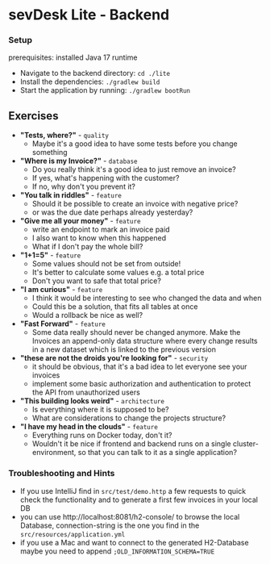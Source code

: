 # sevDesk Lite - Backend

### Setup
prerequisites: installed Java 17 runtime

- Navigate to the backend directory: `cd ./lite`
- Install the dependencies: `./gradlew build`
- Start the application by running: `./gradlew bootRun`

## Exercises
- **"Tests, where?"** - `quality`
  - Maybe it's a good idea to have some tests before you change something
- **"Where is my Invoice?"** - `database`
  - Do you really think it's a good idea to just remove an invoice?
  - If yes, what's happening with the customer?
  - If no, why don't you prevent it?
- **"You talk in riddles"** - `feature`
  - Should it be possible to create an invoice with negative price?
  - or was the due date perhaps already yesterday?
- **"Give me all your money"** - `feature`
  - write an endpoint to mark an invoice paid
  - I also want to know when this happened
  - What if I don't pay the whole bill?
- **"1+1=5"** - `feature`
  - Some values should not be set from outside!
  - It's better to calculate some values  e.g. a total price
  - Don't you want to safe that total price?
- **"I am curious"** - `feature`
  - I think it would be interesting to see who changed the data and when
  - Could this be a solution, that fits all tables at once
  - Would a rollback be nice as well?
- **"Fast Forward"** - `feature`
  - Some data really should never be changed anymore. Make the Invoices an append-only data structure where every change results in a new dataset which is linked to the previous version
- **"these are not the droids you're looking for"** - `security`
  - it should be obvious, that it's a bad idea to let everyone see your invoices
  - implement some basic authorization and authentication to protect the API from unauthorized users
- **"This building looks weird"** - `architecture`
  - Is everything where it is supposed to be?
  - What are considerations to change the projects structure?
- **"I have my head in the clouds"** - `feature`
  - Everything runs on Docker today, don't it?
  - Wouldn't it be nice if frontend and backend runs on a single cluster-environment, so that you can talk to it as a single application?

### Troubleshooting and Hints
- If you use IntelliJ find in `src/test/demo.http` a few requests to quick check the functionality and to generate a first few invoices in your local DB
- you can use http://localhost:8081/h2-console/ to browse the local Database, connection-string is the one you find in the `src/resources/application.yml`
- if you use a Mac and want to connect to the generated H2-Database maybe you need to append `;OLD_INFORMATION_SCHEMA=TRUE`
